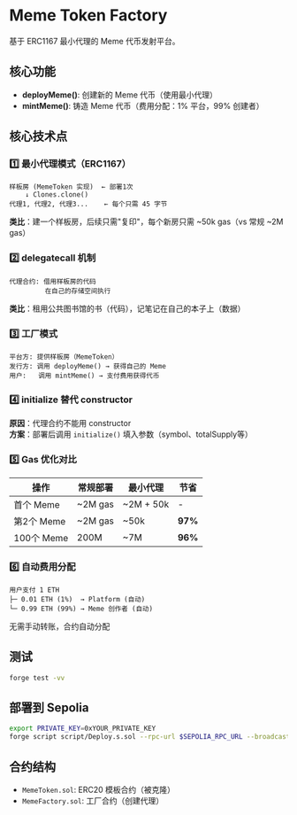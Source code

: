 # Meme Token Factory

基于 ERC1167 最小代理的 Meme 代币发射平台。

## 核心功能

- **deployMeme()**: 创建新的 Meme 代币（使用最小代理）
- **mintMeme()**: 铸造 Meme 代币（费用分配：1% 平台，99% 创建者）

## 核心技术点

### 1️⃣ 最小代理模式（ERC1167）
```
样板房 (MemeToken 实现)  ← 部署1次
    ↓ Clones.clone()
代理1, 代理2, 代理3...    ← 每个只需 45 字节
```
**类比**：建一个样板房，后续只需"复印"，每个新房只需 ~50k gas（vs 常规 ~2M gas）

### 2️⃣ delegatecall 机制
```
代理合约: 借用样板房的代码
         在自己的存储空间执行
```
**类比**：租用公共图书馆的书（代码），记笔记在自己的本子上（数据）

### 3️⃣ 工厂模式
```
平台方: 提供样板房（MemeToken）
发行方: 调用 deployMeme() → 获得自己的 Meme
用户:   调用 mintMeme() → 支付费用获得代币
```

### 4️⃣ initialize 替代 constructor
**原因**：代理合约不能用 constructor  
**方案**：部署后调用 `initialize()` 填入参数（symbol、totalSupply等）

### 5️⃣ Gas 优化对比

| 操作 | 常规部署 | 最小代理 | 节省 |
|------|----------|----------|------|
| 首个 Meme | ~2M gas | ~2M + 50k | - |
| 第2个 Meme | ~2M gas | ~50k | **97%** |
| 100个 Meme | 200M | ~7M | **96%** |

### 6️⃣ 自动费用分配
```solidity
用户支付 1 ETH
├─ 0.01 ETH (1%)  → Platform (自动)
└─ 0.99 ETH (99%) → Meme 创作者 (自动)
```
无需手动转账，合约自动分配

## 测试

```bash
forge test -vv
```

## 部署到 Sepolia

```bash
export PRIVATE_KEY=0xYOUR_PRIVATE_KEY
forge script script/Deploy.s.sol --rpc-url $SEPOLIA_RPC_URL --broadcast
```

## 合约结构

- `MemeToken.sol`: ERC20 模板合约（被克隆）
- `MemeFactory.sol`: 工厂合约（创建代理）
